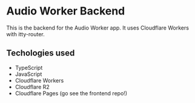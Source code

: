 # Audio Worker Backend

This is the backend for the Audio Worker app. It uses Cloudflare Workers with itty-router.

## Techologies used
- TypeScript
- JavaScript
- Cloudflare Workers
- Cloudflare R2
- Cloudflare Pages (go see the frontend repo!)
